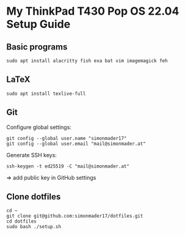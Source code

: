 # My ThinkPad T430 Pop OS 22.04 Setup Guide

## Basic programs

```
sudo apt install alacritty fish exa bat vim imagemagick feh
```

## LaTeX

```
sudo apt install texlive-full
```

## Git

Configure global settings:

```
git config --global user.name "simonmader17"
git config --global user.email "mail@simonmader.at"
```

Generate SSH keys:

```
ssh-keygen -t ed25519 -C "mail@simonmader.at"
```

$\Rightarrow$ add public key in GitHub settings

## Clone dotfiles

```
cd ~
git clone git@github.com:simonmader17/dotfiles.git
cd dotfiles
sudo bash ./setup.sh
```

